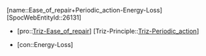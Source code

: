 ﻿---
type: TrizContradiction
aliases:
- Ease_of_repair+Periodic_action-Energy-Loss
license: CC BY-SA 4.0
copyright: https://github.com/SpocWeb
IsDeleted: false
IsReadOnly: false
Confidential: public
tags: 
- Triz/Contradiction
---
[name::Ease_of_repair+Periodic_action-Energy-Loss]
[SpocWebEntityId::26131]
+ [pro::[Triz-Ease_of_repair](tech/Triz/Parameter/Triz-Ease_of_repair.md)]
[Triz-Principle::[Triz-Periodic_action](tech/Triz/Principle/Triz-Periodic_action.md)]
- [con::Energy-Loss]

